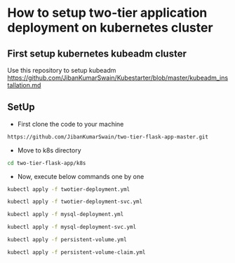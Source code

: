 # How to setup two-tier application deployment on kubernetes cluster
## First setup kubernetes kubeadm cluster
Use this repository to setup kubeadm https://github.com/JibanKumarSwain/Kubestarter/blob/master/kubeadm_installation.md

## SetUp
- First clone the code to your machine
```bash
https://github.com/JibanKumarSwain/two-tier-flask-app-master.git    
```
- Move to k8s directory    
```bash   
cd two-tier-flask-app/k8s
```
- Now, execute below commands one by one
```bash
kubectl apply -f twotier-deployment.yml
```
```bash
kubectl apply -f twotier-deployment-svc.yml
```      
```bash
kubectl apply -f mysql-deployment.yml
```
```bash
kubectl apply -f mysql-deployment-svc.yml
```
```bash
kubectl apply -f persistent-volume.yml
```
```bash
kubectl apply -f persistent-volume-claim.yml
```
